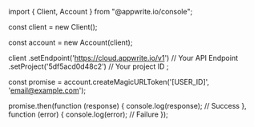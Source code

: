 import { Client, Account } from "@appwrite.io/console";

const client = new Client();

const account = new Account(client);

client
    .setEndpoint('https://cloud.appwrite.io/v1') // Your API Endpoint
    .setProject('5df5acd0d48c2') // Your project ID
;

const promise = account.createMagicURLToken('[USER_ID]', 'email@example.com');

promise.then(function (response) {
    console.log(response); // Success
}, function (error) {
    console.log(error); // Failure
});